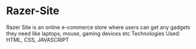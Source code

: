 # Razer-Site
Razer Site is an online e-commerce store where users can get any gadgets they need like laptops, mouse, gaming devices etc
Technologies Used:
HTML, CSS, JAVASCRIPT

